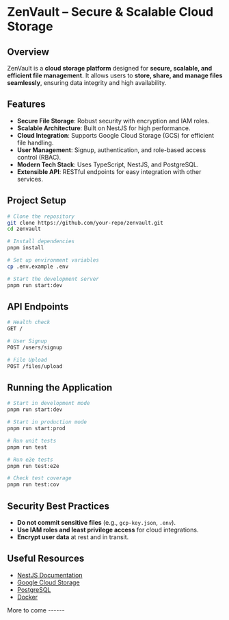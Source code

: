 # ZenVault – Secure & Scalable Cloud Storage

## Overview
ZenVault is a **cloud storage platform** designed for **secure, scalable, and efficient file management**. It allows users to **store, share, and manage files seamlessly**, ensuring data integrity and high availability.

## Features
- **Secure File Storage**: Robust security with encryption and IAM roles.
- **Scalable Architecture**: Built on NestJS for high performance.
- **Cloud Integration**: Supports Google Cloud Storage (GCS) for efficient file handling.
- **User Management**: Signup, authentication, and role-based access control (RBAC).
- **Modern Tech Stack**: Uses TypeScript, NestJS, and PostgreSQL.
- **Extensible API**: RESTful endpoints for easy integration with other services.

## Project Setup

```bash
# Clone the repository
git clone https://github.com/your-repo/zenvault.git
cd zenvault

# Install dependencies
pnpm install

# Set up environment variables
cp .env.example .env

# Start the development server
pnpm run start:dev
```

## API Endpoints

```bash
# Health check
GET /

# User Signup
POST /users/signup

# File Upload
POST /files/upload
```

## Running the Application

```bash
# Start in development mode
pnpm run start:dev

# Start in production mode
pnpm run start:prod

# Run unit tests
pnpm run test

# Run e2e tests
pnpm run test:e2e

# Check test coverage
pnpm run test:cov
```


## Security Best Practices
- **Do not commit sensitive files** (e.g., `gcp-key.json`, `.env`).
- **Use IAM roles and least privilege access** for cloud integrations.
- **Encrypt user data** at rest and in transit.

## Useful Resources
- [NestJS Documentation](https://docs.nestjs.com)
- [Google Cloud Storage](https://cloud.google.com/storage/docs/)
- [PostgreSQL](https://www.postgresql.org/docs/)
- [Docker](https://docs.docker.com/)

More to come ------
